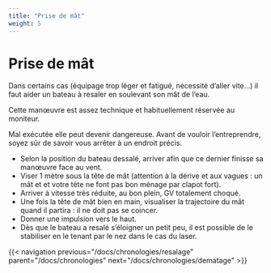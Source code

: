 ```yaml
---
title: "Prise de mât"
weight: 5
---
```

# Prise de mât

Dans certains cas (équipage trop léger et fatigué, nécessité d’aller vite...) il faut aider un bateau à resaler en soulevant son mât de l’eau.

Cette manœuvre est assez technique et habituellement réservée au moniteur.

Mal exécutée elle peut devenir dangereuse. Avant de vouloir l’entreprendre, soyez sûr de savoir vous arrêter à un endroit précis.

- Selon la position du bateau dessalé, arriver afin que ce dernier finisse sa manœuvre face au vent.
- Viser 1 mètre sous la tête de mât (attention à la dérive et aux vagues : un mât et et votre tête ne font pas bon ménage par clapot fort).
- Arriver à vitesse très réduite, au bon plein, GV totalement choqué.
- Une fois la tête de mât bien en main, visualiser la trajectoire du mât quand il partira : il ne doit pas se coincer.
- Donner une impulsion vers le haut.
- Dès que le bateau a resalé s’éloigner un petit peu, il est possible de le stabiliser en le tenant par le nez dans le cas du laser.

{{< navigation previous="/docs/chronologies/resalage" parent="/docs/chronologies" next="/docs/chronologies/dematage" >}}
